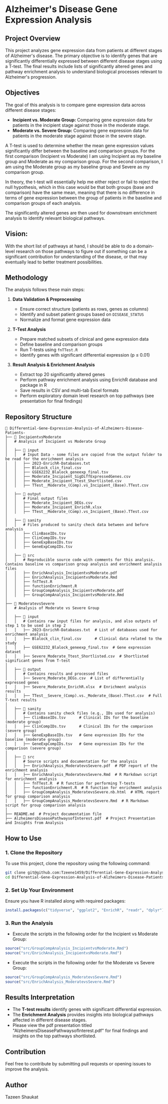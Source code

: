 # Alzheimer's Disease Gene Expression Analysis

## Project Overview
This project analyzes gene expression data from patients at different stages of Alzheimer's disease. The primary objective is to identify genes that are significantly differentially expressed between different disease stages using a T-test. The final results include lists of significantly altered genes and pathway enrichment analysis to understand biological processes relevant to Alzheimer's progression.

## Objectives
The goal of this analysis is to compare gene expression data across different disease stages:
- **Incipient vs. Moderate Group:** Comparing gene expression data for patients in the incipient stage against those in the moderate stage.
- **Moderate vs. Severe Group:** Comparing gene expression data for patients in the moderate stage against those in the severe stage.

A T-test is used to determine whether the mean gene expression values significantly differ between the baseline and comparison groups. For the first comparison (Incipient vs Moderate) I am using Incipient as my baseline group and Moderate as my comparison group. For the second comparison, I am using the Moderate group as my baseline group and Severe as my comparison group. 

In theory, the t-test will essentially help me either reject or fail to reject the null hypothesis, which in this case would be that both groups (base and comparison) have the same mean, meaning that there is no difference in terms of gene expression between the group of patients in the baseline and comparison groups of each analysis. 

The significantly altered genes are then used for downstream enrichment analysis to identify relevant biological pathways.


## Vision: 
With the short list of pathways at hand, I should be able to do a domain-level research on those pathways to figure out if something can be a significant contribution for understanding of the disease, or that may eventually lead to better treatment possibilities. 

## Methodology
The analysis follows these main steps:

1. **Data Validation & Preprocessing**
   - Ensure correct structure (patients as rows, genes as columns)
   - Identify and subset patient groups based on `DISEASE_STATUS`
   - Normalize and format gene expression data

2. **T-Test Analysis**
   - Prepare matched subsets of clinical and gene expression data
   - Define baseline and comparison groups
   - Run T-tests using `fnTTest.R`
   - Identify genes with significant differential expression (p ≤ 0.01)

3. **Result Analysis & Enrichment Analysis**
   - Extract top 20 significantly altered genes
   - Perform pathway enrichment analysis using EnrichR database and package in R
   - Save results in CSV and multi-tab Excel formats
   - Perform exploratory domain level research on top pathways (see presentation for final findings)

## Repository Structure

```
📂 Differential-Gene-Expression-Analysis-of-Alzheimers-Disease-Patients-
├── 📂 IncipientvsModerate  
│   # Analysis of Incipient vs Moderate Group
│
│   ├── 📂 input  
│   │   # Input Data - some files are copied from the output folder to be read for the enrichment analysis
│   │   ├── 2023-EnrichR-Databases.txt
│   │   ├── Blalock_clin_final.csv
│   │   ├── GSE62232_Blalock_geneexp_final.tsv
│   │   ├── Moderate_Incipient_SigDiffExpressedGenes.csv
│   │   ├── Moderate_Incipient_Ttest_Shortlisted.csv
│   │   ├── TTest__Moderate_(Comp).vs_Incipient_(Base).TTest.csv
│
│   ├── 📂 output  
│   │   # Final output files
│   │   ├── Moderate_Incipient_DEGs.csv
│   │   ├── Moderate_Incipient_EnrichR.xlsx
│   │   ├── TTest__Moderate_(Comp).vs_Incipient_(Base).TTest.csv
│
│   ├── 📂 sanity  
│   │   # Files produced to sanity check data between and before analysis
│   │   ├── ClinBaseIDs.tsv
│   │   ├── ClinCompIDs.tsv
│   │   ├── GeneExpBaseIDs.tsv
│   │   ├── GeneExpCompIDs.tsv
│
│   ├── 📂 src  
│   │   # Reproducible source code with comments for this analysis. Contains baseline vs comparison group analysis and enrichment analysis files
│   │   ├── EnrichAnalysis_IncipientvsModerate.pdf
│   │   ├── EnrichAnalysis_IncipientvsModerate.Rmd
│   │   ├── fnTTest.R
│   │   ├── functionEnrichment.R
│   │   ├── GroupCompAnalysis_IncipientvsModerate.pdf
│   │   ├── GroupCompAnalysis_IncipientvsModerate.Rmd
│
├── 📂 ModeratevsSevere  
│   # Analysis of Moderate vs Severe Group
│
│   ├── 📂 input  
│   │   # Contains raw input files for analysis, and also outputs of step 1 to be used in step 2
│   │   ├── 2023-EnrichR-Databases.txt  # List of databases used for enrichment analysis
│   │   ├── Blalock_clin_final.csv      # Clinical data related to the study
│   │   ├── GSE62232_Blalock_geneexp_final.tsv  # Gene expression dataset
│   │   ├── Severe_Moderate_Ttest_Shortlisted.csv  # Shortlisted significant genes from T-test
│
│   ├── 📂 output  
│   │   # Contains results and processed files
│   │   ├── Severe_Moderate_DEGs.csv  # List of differentially expressed genes
│   │   ├── Severe_Moderate_EnrichR.xlsx  # Enrichment analysis results
│   │   ├── TTest__Severe_(Comp).vs._Moderate_(Base).TTest.csv  # Full T-test results
│
│   ├── 📂 sanity  
│   │   # Contains sanity check files (e.g., IDs used for analysis)
│   │   ├── ClinBaseIDs.tsv      # Clinical IDs for the baseline (moderate group)
│   │   ├── ClinCompIDs.tsv      # Clinical IDs for the comparison (severe group)
│   │   ├── GeneExpBaseIDs.tsv   # Gene expression IDs for the baseline (moderate group)
│   │   ├── GeneExpCompIDs.tsv   # Gene expression IDs for the comparison (severe group)
│
│   ├── 📂 src  
│   │   # Source scripts and documentation for the analysis
│   │   ├── EnrichAnalysis_ModeratevsSevere.pdf  # PDF report of the enrichment analysis
│   │   ├── EnrichAnalysis_ModeratevsSevere.Rmd  # R Markdown script for enrichment analysis
│   │   ├── fnTTest.R  # R function for performing T-tests
│   │   ├── functionEnrichment.R  # R function for enrichment analysis
│   │   ├── GroupCompAnalysis_ModeratevsSevere.nb.html  # HTML report for group comparison analysis
│   │   ├── GroupCompAnalysis_ModeratevsSevere.Rmd  # R Markdown script for group comparison analysis
│
├── README.md  # Project documentation file
├── AlzheimersDiseasePathwaysofInterest.pdf  # Project Presentation and Insights from Analysis

```

## How to Use
### 1. Clone the Repository
To use this project, clone the repository using the following command:
```bash
git clone git@github.com:Tzeene1459/Differential-Gene-Expression-Analysis-of-Alzheimers-Disease-Patients-.git
cd Differential-Gene-Expression-Analysis-of-Alzheimers-Disease-Patients-
```

### 2. Set Up Your Environment
Ensure you have R installed along with required packages:
```r
install.packages(c("tidyverse", "ggplot2", "EnrichR", "readr", "dplyr"))
```

### 3. Run the Analysis
- Execute the scripts in the following order for the Incipient vs Moderate Group:
```r
source("src/GroupCompAnalysis_IncipientvsModerate.Rmd")
source("src/EnrichAnalysis_IncipientvsModerate.Rmd")
```
- Execute the scripts in the following order for the Moderate vs Severe Group:
```r
source("src/GroupCompAnalysis_ModeratevsSevere.Rmd")
source("src/EnrichAnalysis_ModeratevsSevere.Rmd")
```

## Results Interpretation
- The **T-test results** identify genes with significant differential expression.
- The **Enrichment Analysis** provides insights into biological pathways affected in different disease stages.
- Please view the pdf presentation titled "AlzheimersDiseasePathwaysofInterest.pdf" for final findings and insights on the top pathways shortlisted. 

## Contribution
Feel free to contribute by submitting pull requests or opening issues to improve the analysis.

## Author
Tazeen Shaukat 

